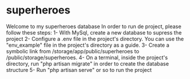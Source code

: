 # superheroes

Welcome to my superheroes database
In order to run de project, please follow these steps:
1- With MySql, create a new database to supress the project
2- Configure a .env file in the project's directory. You can use the "env_example" file in the project's directory as a guide.
3- Create a symbolic link from /storage/app/public/superheroes to /public/storage/superheroes.
4- On a terminal, inside the project's directory, run "php artisan migrate" in order to create the database structure
5- Run "php artisan serve" or so to run the project
